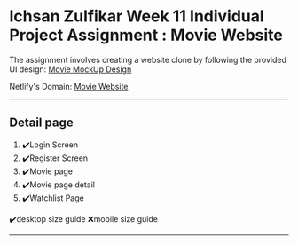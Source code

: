 # Ichsan Zulfikar Week 11 Individual Project Assignment : Movie Website

The assignment involves creating a website clone by following the provided UI design: [Movie MockUp Design](<https://www.figma.com/file/yCKKRAWIdhVVekSMjwJCGp/The-Movie-Tracker---TV-Shows-%26-Movies-Tracking-Web-App-(Community)?node-id=0%3A1&t=pAqo7yzxCTRAqIBo-1>)

Netlify's Domain: [Movie Website]()

---

## Detail page

1. ✔️Login Screen
2. ✔️Register Screen
3. ✔️Movie page
4. ✔️Movie page detail
5. ✔️Watchlist Page

✔️desktop size guide
❌mobile size guide

---
